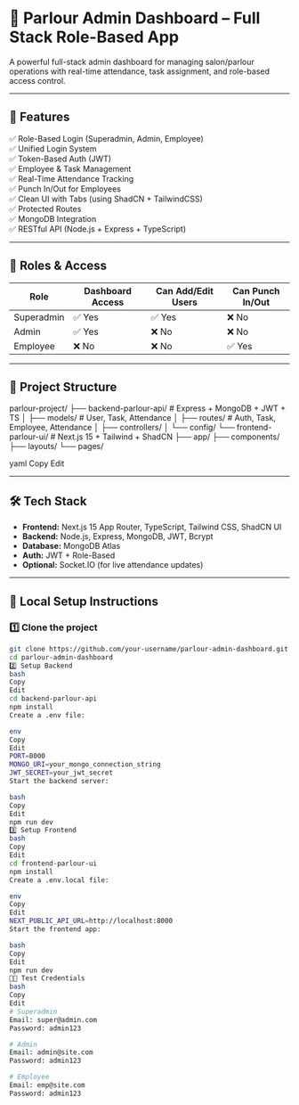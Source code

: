 # 💇 Parlour Admin Dashboard – Full Stack Role-Based App

A powerful full-stack admin dashboard for managing salon/parlour operations with real-time attendance, task assignment, and role-based access control.

---

## 🚀 Features

✅ Role-Based Login (Superadmin, Admin, Employee)  
✅ Unified Login System  
✅ Token-Based Auth (JWT)  
✅ Employee & Task Management  
✅ Real-Time Attendance Tracking  
✅ Punch In/Out for Employees  
✅ Clean UI with Tabs (using ShadCN + TailwindCSS)  
✅ Protected Routes  
✅ MongoDB Integration  
✅ RESTful API (Node.js + Express + TypeScript)

---

## 🧠 Roles & Access

| Role        | Dashboard Access | Can Add/Edit Users | Can Punch In/Out |
|-------------|------------------|---------------------|------------------|
| Superadmin  | ✅ Yes           | ✅ Yes              | ❌ No            |
| Admin       | ✅ Yes           | ❌ No               | ❌ No            |
| Employee    | ❌ No            | ❌ No               | ✅ Yes           |

---

## 📁 Project Structure

parlour-project/
├── backend-parlour-api/ # Express + MongoDB + JWT + TS
│ ├── models/ # User, Task, Attendance
│ ├── routes/ # Auth, Task, Employee, Attendance
│ ├── controllers/
│ └── config/
└── frontend-parlour-ui/ # Next.js 15 + Tailwind + ShadCN
├── app/
├── components/
├── layouts/
└── pages/

yaml
Copy
Edit

---

## 🛠 Tech Stack

- **Frontend:** Next.js 15 App Router, TypeScript, Tailwind CSS, ShadCN UI
- **Backend:** Node.js, Express, MongoDB, JWT, Bcrypt
- **Database:** MongoDB Atlas
- **Auth:** JWT + Role-Based
- **Optional:** Socket.IO (for live attendance updates)

---

## 🧪 Local Setup Instructions

### 1️⃣ Clone the project

```bash
git clone https://github.com/your-username/parlour-admin-dashboard.git
cd parlour-admin-dashboard
2️⃣ Setup Backend
bash
Copy
Edit
cd backend-parlour-api
npm install
Create a .env file:

env
Copy
Edit
PORT=8000
MONGO_URI=your_mongo_connection_string
JWT_SECRET=your_jwt_secret
Start the backend server:

bash
Copy
Edit
npm run dev
3️⃣ Setup Frontend
bash
Copy
Edit
cd frontend-parlour-ui
npm install
Create a .env.local file:

env
Copy
Edit
NEXT_PUBLIC_API_URL=http://localhost:8000
Start the frontend app:

bash
Copy
Edit
npm run dev
🧑‍💻 Test Credentials
bash
Copy
Edit
# Superadmin
Email: super@admin.com
Password: admin123

# Admin
Email: admin@site.com
Password: admin123

# Employee
Email: emp@site.com
Password: admin123

